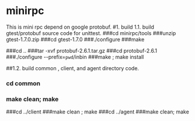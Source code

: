 # minirpc
This is mini rpc depend on google protobuf.
#1. build
1.1. build gtest/protobuf source code for unittest.
###cd minirpc/tools
###unzip gtest-1.7.0.zip
###cd gtest-1.7.0
###./configure
###make

###cd ..
###tar -xvf protobuf-2.6.1.tar.gz
###cd protobuf-2.6.1
###./configure --prefix=`pwd`/inbin
###make ; make install

##1.2. build common , client, and agent directory code.
###   cd common
###   make clean; make
###cd ../client
###make clean ; make
###cd ../agent
###make clean; make
